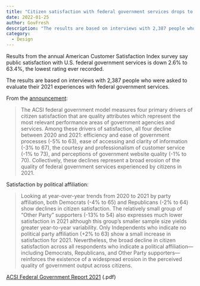 ```yaml
---
title: "Citizen satisfaction with federal government services drops to all-time low"
date: 2022-01-25 
author: GovFresh
description: "The results are based on interviews with 2,387 people who were asked to evaluate their 2021 experiences with federal government services."
category:
  - Design
---
```


Results from the annual American Customer Satisfaction Index survey say public satisfaction with U.S. federal government services is down 2.6% to 63.4%, the lowest rating ever recorded. 

The results are based on interviews with 2,387 people who were asked to evaluate their 2021 experiences with federal government services.

From the [announcement](https://www.theacsi.org/news-and-resources/customer-satisfaction-reports/reports-2021/acsi-federal-government-report-2021):

> The ACSI federal government model measures four primary drivers of citizen satisfaction that are quality attributes which represent the most relevant performance areas of government agencies and services. Among these drivers of satisfaction, all four decline between 2020 and 2021: efficiency and ease of government processes (-5% to 63), ease of accessing and clarity of information (-3% to 67), the courtesy and professionalism of customer service (-1% to 73), and perceptions of government website quality (-1% to 70). Collectively, these declines represent a broad erosion of the quality of federal government services experienced by citizens in 2021.

Satisfaction by political affiliation:

> Looking at year-over-year trends from 2020 to 2021 by party affiliation, both Democrats (-4% to 65) and Republicans (-2% to 64) show declines in citizen satisfaction. The relatively small group of “Other Party” supporters (-13% to 54) also expresses much lower satisfaction in 2021 although this group’s smaller sample size yields greater year-to-year variability. Only Independents who indicate no political party affiliation (+2% to 63) show a small increase in satisfaction for 2021. Nevertheless, the broad decline in citizen satisfaction across all respondents who indicate a political affiliation—including Democrats, Republicans, and Other Party supporters—reinforces the existence of a widespread erosion in the perceived quality of government output across citizens.

[ACSI Federal Government Report 2021](https://www.theacsi.org/images/stories/images/govsatscores/22jan_FED-GOV-Report.pdf) (.pdf)